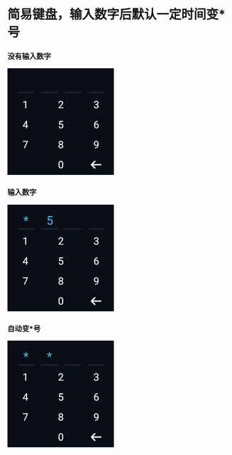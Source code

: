 # 简易键盘，输入数字后默认一定时间变*号
### 没有输入数字
![image](./picture/device-2018-08-27-163249.png)

### 输入数字
![image](./picture/device-2018-08-27-163342.png)

### 自动变*号
![image](./picture/device-2018-08-27-163311.png)




